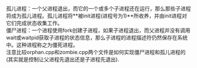 孤儿进程：一个父进程退出，而它的一个或多个子进程还在运行，那么那些子进程将成为孤儿进程。孤儿进程将**被init进程(进程号为1)**所收养，并由init进程对它们完成状态收集工作。</br>
僵尸进程：一个进程使用fork创建子进程，如果子进程退出，而父进程并没有调用wait或waitpid获取子进程的状态信息，那么子进程的进程描述符仍然保存在系统中。这种进程称之为僵死进程。</br>
注意比较orphan.cpp和zombie.cpp两个文件是如何实现僵尸进程和孤儿进程的(其实就是控制让父进程先退出还是子进程先退出).</br>
